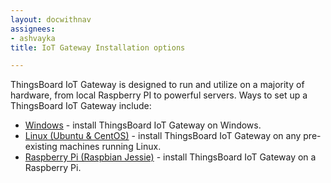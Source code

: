 ```yaml
---
layout: docwithnav
assignees:
- ashvayka
title: IoT Gateway Installation options

---
```


ThingsBoard IoT Gateway is designed to run and utilize on a majority of hardware, from local Raspberry PI to powerful servers.
Ways to set up a ThingsBoard IoT Gateway include:

 - [Windows](/docs/iot-gateway/install/windows/) - install ThingsBoard IoT Gateway on Windows.
 - [Linux (Ubuntu & CentOS)](/docs/iot-gateway/install/linux/) - install ThingsBoard IoT Gateway on any pre-existing machines running Linux.
 - [Raspberry Pi (Raspbian Jessie)](/docs/iot-gateway/install/rpi/) - install ThingsBoard IoT Gateway on a Raspberry Pi.
 
